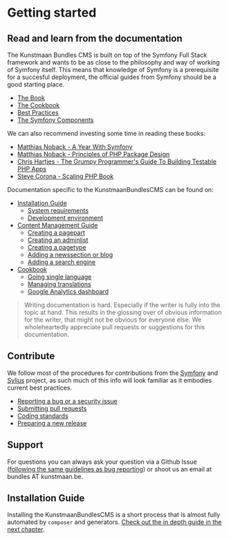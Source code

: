 # Getting started

## Read and learn from the documentation

The Kunstmaan Bundles CMS is built on top of the Symfony Full Stack framework and wants to be as close to the philosophy and way of working of Symfony itself. This means that knowledge of Symfony is a prerequisite for a succesful deployment, the official guides from Symfony should be a good starting place.

* [The Book](http://symfony.com/doc/current/book/index.html)
* [The Cookbook](http://symfony.com/doc/current/cookbook/index.html)
* [Best Practices](http://symfony.com/doc/current/best_practices/index.html)
* [The Symfony Components](http://symfony.com/doc/current/components/index.html)

We can also recommend investing some time in reading these books:

* [Matthias Noback - A Year With Symfony](https://leanpub.com/u/matthiasnoback)
* [Matthias Noback - Principles of PHP Package Design](https://leanpub.com/principles-of-package-design)
* [Chris Hartjes - The Grumpy Programmer's Guide To Building Testable PHP Apps](https://leanpub.com/grumpy-testing)
* [Steve Corona - Scaling PHP Book](https://www.scalingphpbook.com)

Documentation specific to the KunstmaanBundlesCMS can be found on:

* [Installation Guide](./03-00-installation.md)
    * [System requirements](./03-02-system-requirements.md)
    * [Development environment](./03-03-development-environment.md)
* [Content Management Guide](./04-01-intro.md)
    * [Creating a pagepart](./04-02-creating-a-page-part.md)
	* [Creating an adminlist](./04-03-creating-an-adminlist.md)
	* [Creating a pagetype](./04-04-creating-a-pagetype.md)
	* [Adding a newssection or blog](./04-05-adding-a-newssection-or-blog.md)
	* [Adding a search engine](./04-06-adding-a-search-engine.md)
* [Cookbook](./05-01-intro.md)
	* [Going single language](./05-02-going-single-language.md)
	* [Managing translations](./05-03-manage-translations.md)
	* [Google Analytics dashboard](./05-04-google-analytics-dashboard.md)

> Writing documentation is hard. Especially if the writer is fully into the topic at hand. This results in the glossing over of obvious information for the writer, that might not be obvious for everyone else. We wholeheartedly appreciate pull requests or suggestions for this documentation.

## Contribute

We follow most of the procedures for contributions from the [Symfony](http://symfony.com/doc/current/contributing/index.html) and [Sylius](http://sylius.org) project, as such much of this info will look familiar as it embodies current best practices.

* [Reporting a bug or a security issue](./99-01-reporting-issues.md)
* [Submitting pull requests](./99-02-pull-requests.md)
* [Coding standards](./99-03-coding-standards.md)
* [Preparing a new release](./99-04-preparing-a-new-release.md)

## Support

For questions you can always ask your question via a Github Issue ([following the same guidelines as bug reporting](./99-01-reporting-issues.md)) or shoot us an email at bundles AT kunstmaan.be.

## Installation Guide

Installing the KunstmaanBundlesCMS is a short process that is almost fully automated by `composer` and generators. [Check out the in depth guide in the next chapter](./03-00-installation.md).
